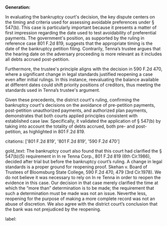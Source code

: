 **Generation:**

In evaluating the bankruptcy court's decision, the key dispute centers on the timing and criteria used for assessing avoidable preferences under § 547(b). This case is particularly important because it presents a matter of first impression regarding the date used to test avoidability of preferential payments. The government's position, as supported by the ruling in reference case 801 F.2d 819, suggests that the appropriate timing is the date of the bankruptcy petition filing. Contrarily, Tenna’s trustee argues that the hearing date on the adversary proceeding is more relevant as it includes all debts accrued post-petition.

Furthermore, the trustee's principle aligns with the decision in 590 F.2d 470, where a significant change in legal standards justified reopening a case even after initial rulings. In this instance, reevaluating the balance available at different dates could shift priority positions of creditors, thus meeting the standards used in Tenna’s trustee's argument.

Given these precedents, the district court's ruling, confirming the bankruptcy court's decisions on the avoidance of pre-petition payments, post-petition unauthorized payments, and authorized plan payments, demonstrates that both courts applied principles consistent with established case law. Specifically, it validated the application of § 547(b) by taking into account the totality of debts accrued, both pre- and post-petition, as highlighted in 801 F.2d 819.

citations: ['801 F.2d 819', '801 F.2d 819', '590 F.2d 470']

gold_text: The bankruptcy court also found that this court had clarified the § 547(b)(5) requirement in In re Tenna Corp., 801 F.2d 819 (6th Cir.1986), decided after trial but before the bankruptcy court’s ruling. A change in legal standards is a proper ground for reopening proof. Skehan v. Board of Trustees of Bloomsburg State College, 590 F.2d 470, 479 (3rd Cir.1978). We do not believe it was necessary to rely on In re Tenna in order to reopen the evidence in this case. Our decision in that case merely clarified the time at which the “more than” determination is to be made; the requirement that such a determination must be made was not an issue. Neverthe less, reopening for the purpose of making a more complete record was not an abuse of discretion. We also agree with the district court’s conclusion that the bank was not prejudiced by the reopening.

label: 